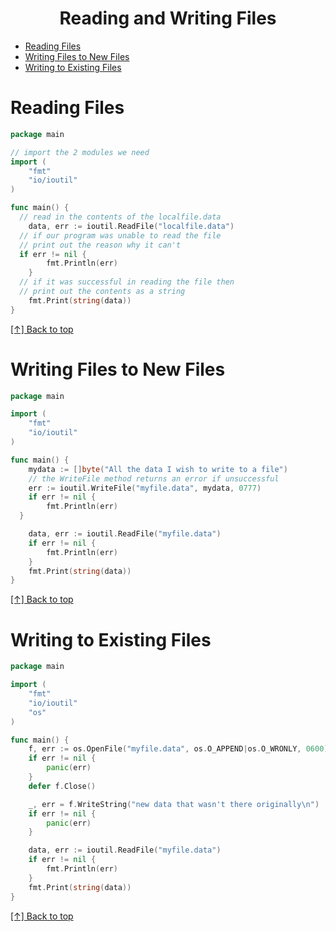 <h1 align="center">Reading and Writing Files</h1>

- [Reading Files](#reading-files)
- [Writing Files to New Files](#writing-files-to-new-files)
- [Writing to Existing Files](#writing-to-existing-files)

# Reading Files

```go
package main

// import the 2 modules we need
import (
	"fmt"
	"io/ioutil"
)

func main() {
  // read in the contents of the localfile.data
	data, err := ioutil.ReadFile("localfile.data")
  // if our program was unable to read the file
  // print out the reason why it can't
  if err != nil {
		fmt.Println(err)
	}
  // if it was successful in reading the file then
  // print out the contents as a string
	fmt.Print(string(data))
}
```

[[↑] Back to top](#reading-and-writing-files)

# Writing Files to New Files

```go
package main

import (
	"fmt"
	"io/ioutil"
)

func main() {
	mydata := []byte("All the data I wish to write to a file")
	// the WriteFile method returns an error if unsuccessful
	err := ioutil.WriteFile("myfile.data", mydata, 0777)
	if err != nil {
		fmt.Println(err)
  }

	data, err := ioutil.ReadFile("myfile.data")
	if err != nil {
		fmt.Println(err)
	}
	fmt.Print(string(data))
}
```

[[↑] Back to top](#reading-and-writing-files)

# Writing to Existing Files

```go
package main

import (
	"fmt"
	"io/ioutil"
	"os"
)

func main() {
	f, err := os.OpenFile("myfile.data", os.O_APPEND|os.O_WRONLY, 0600)
	if err != nil {
		panic(err)
	}
	defer f.Close()

	_, err = f.WriteString("new data that wasn't there originally\n")
	if err != nil {
		panic(err)
	}

	data, err := ioutil.ReadFile("myfile.data")
	if err != nil {
		fmt.Println(err)
	}
	fmt.Print(string(data))
}
```

[[↑] Back to top](#reading-and-writing-files)
